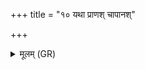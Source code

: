 +++
title = "१० यथा प्राणश् चापानश्"

+++
<details><summary>मूलम् (GR)</summary>

यथा प्राणश् चापानश् च (…) ॥
</details>